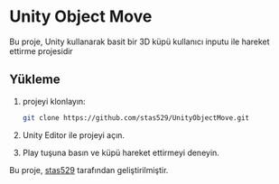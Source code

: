 # Unity Object Move

Bu proje, Unity kullanarak basit bir 3D küpü kullanıcı inputu ile hareket ettirme projesidir

## Yükleme

1. projeyi klonlayın:
    ```bash
    git clone https://github.com/stas529/UnityObjectMove.git
    ```

2. Unity Editor ile projeyi açın.

3. Play tuşuna basın ve küpü hareket ettirmeyi deneyin.


Bu proje, [stas529](https://github.com/stas529) tarafından geliştirilmiştir.
